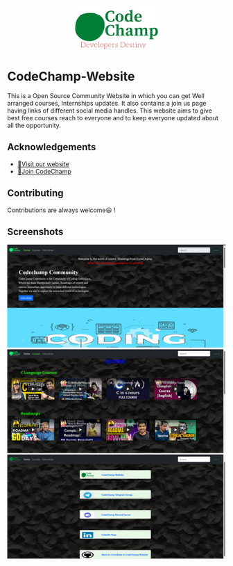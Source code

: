 <p align="center">
  <img src="./images/logo.png" alt="Sublime's custom image" width="200px"/>
</p>



# CodeChamp-Website

This is a Open Source Community Website in which you can get Well arranged courses, Internships updates. It also contains a join us page having links of different social media handles. This website aims to give best free courses reach to everyone and to keep everyone updated about all the opportunity.


## Acknowledgements

 - [📌Visit our website](https://codechamp.netlify.app/)
 - [📌Join CodeChamp](https://discord.gg/URmG5DR6)


## Contributing

Contributions are always welcome😃 !

## Screenshots

<img src="./images/Home page ss.png" alt="Sublime's custom image" />

<img src="./images/courses page ss.png" alt="Sublime's custom image" />

<img src="./images/join us page ss.png" alt="Sublime's custom image"/>
